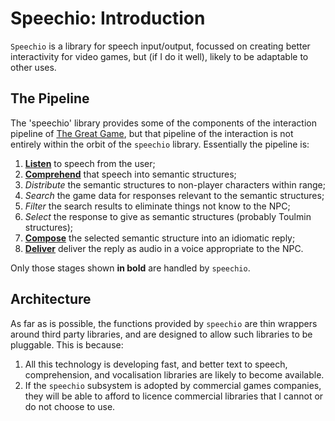 # Speechio: Introduction

`Speechio` is a library for speech input/output, focussed on creating better
interactivity for video games, but (if I do it well), likely to be adaptable
to other uses.

## The Pipeline

The 'speechio' library provides some of the components of the interaction 
pipeline of 
[The Great Game](https://simon-brooke.github.io/the-great-game/codox/index.html), but that pipeline of the interaction is not 
entirely within the orbit of the `speechio` library. Essentially the pipeline is:

1. **[Listen](listen.html)** to speech from the user;
2. **[Comprehend](comprehend.html)** that speech into semantic structures;
3. *Distribute* the semantic structures to non-player characters within range;
4. *Search* the game data for responses relevant to the semantic structures;
5. *Filter* the search results to eliminate things not know to the NPC;
6. *Select* the response to give as semantic structures (probably Toulmin 
structures);
7. **[Compose](compose.html)** the selected semantic structure into an idiomatic reply;
8. **[Deliver](deliver.html)** deliver the reply as audio in a voice appropriate to the NPC.

Only those stages shown **in bold** are handled by `speechio`.

## Architecture

As far as is possible, the functions provided by `speechio` are thin wrappers 
around third party libraries, and are designed to allow such libraries to be
pluggable. This is because:

1. All this technology is developing fast, and better text to speech, 
comprehension, and vocalisation libraries are likely to become available.
2. If the `speechio` subsystem is adopted by commercial games companies,
they will be able to afford to licence commercial libraries that I cannot
or do not choose to use.